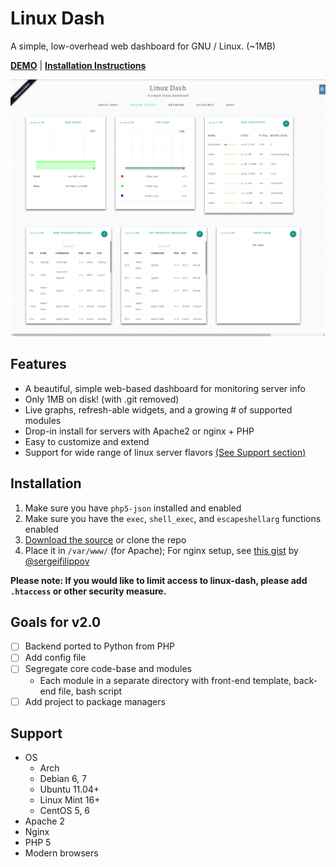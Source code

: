 # Linux Dash

A simple, low-overhead web dashboard for GNU / Linux. (~1MB)

[**DEMO**](http://linuxdash.afaqtariq.com) | [**Installation Instructions**](#installation)

![Linux Dash screenshot](https://raw.githubusercontent.com/afaqurk/screenshots/master/linux-dash/system-status-full.png)

## Features
* A beautiful, simple web-based dashboard for monitoring server info
* Only 1MB on disk! (with .git removed)
* Live graphs, refresh-able widgets, and a growing # of supported modules 
* Drop-in install for servers with Apache2 or nginx + PHP 
* Easy to customize and extend
* Support for wide range of linux server flavors [(See Support section)](#support)

## Installation

1. Make sure you have `php5-json` installed and enabled
2. Make sure you have the `exec`, `shell_exec`, and `escapeshellarg` functions enabled
3. [Download the source](https://github.com/afaqurk/linux-dash/archive/master.zip) or clone the repo 
4. Place it in `/var/www/` (for Apache); For nginx setup, see [this gist](https://gist.github.com/sergeifilippov/8909839) by [@sergeifilippov](https://github.com/sergeifilippov)

**Please note: If you would like to limit access to linux-dash, please add
`.htaccess` or other security measure.**

## Goals for v2.0
- [ ] Backend ported to Python from PHP
- [ ] Add config file
- [ ] Segregate core code-base and modules
  - Each module in a separate directory with front-end template, back-end file, bash script
- [ ] Add project to package managers

## Support
* OS
    * Arch
    * Debian 6, 7
    * Ubuntu 11.04+
    * Linux Mint 16+
    * CentOS 5, 6
* Apache 2
* Nginx
* PHP 5
* Modern browsers
